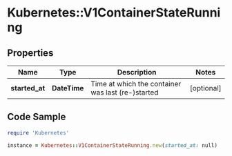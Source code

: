 # Kubernetes::V1ContainerStateRunning

## Properties

Name | Type | Description | Notes
------------ | ------------- | ------------- | -------------
**started_at** | **DateTime** | Time at which the container was last (re-)started | [optional] 

## Code Sample

```ruby
require 'Kubernetes'

instance = Kubernetes::V1ContainerStateRunning.new(started_at: null)
```


